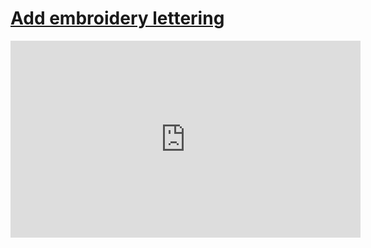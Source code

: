 # [Add embroidery lettering](/wilcom-docs/Summary/summary_-_special/Add_embroidery_lettering)

<iframe src="https://www.youtube.com/embed/ntNNpkf1LfM" frameborder="0" 
      allow="accelerometer; autoplay; clipboard-write; encrypted-media; gyroscope; picture-in-picture" 
      allowfullscreen="" style="width: 560px; height: 315px;">
</iframe>
